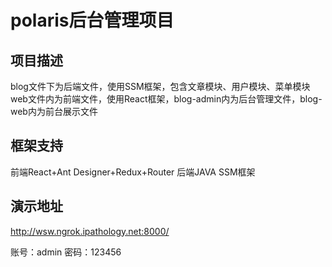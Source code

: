 # polaris后台管理项目

## 项目描述

blog文件下为后端文件，使用SSM框架，包含文章模块、用户模块、菜单模块
web文件内为前端文件，使用React框架，blog-admin内为后台管理文件，blog-web内为前台展示文件

## 框架支持

前端React+Ant Designer+Redux+Router
后端JAVA SSM框架



## 演示地址

http://wsw.ngrok.ipathology.net:8000/

账号：admin
密码：123456
